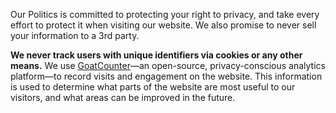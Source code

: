 Our Politics is committed to protecting your right to privacy, and take every effort to protect it when visiting our website. We also promise to never sell your information to a 3rd party.

**We never track users with unique identifiers via cookies or any other means.** We use [GoatCounter](https://www.goatcounter.com/)—an open-source, privacy-conscious analytics platform—to record visits and engagement on the website. This information is used to determine what parts of the website are most useful to our visitors, and what areas can be improved in the future.